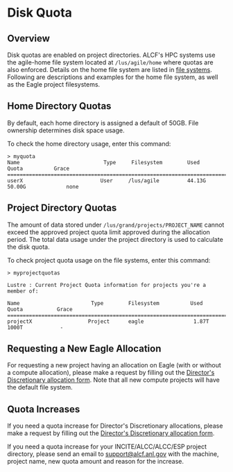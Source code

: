 # Disk Quota
## Overview
Disk quotas are enabled on project directories. ALCF's HPC systems use the agile-home file system located at `/lus/agile/home` where quotas are also enforced. Details on the home file system are listed in [file systems](file-systems.md). Following are descriptions and examples for the home file system, as well as the Eagle project filesystems.

## Home Directory Quotas
By default, each home directory is assigned a default of 50GB. File ownership determines disk space usage.

To check the home directory usage, enter this command:
```
> myquota
Name                           Type     Filesystem        Used               Quota          Grace
=========================================================================================================
userX                         User     /lus/agile         44.13G          50.00G             none
```

## Project Directory Quotas
The amount of data stored under `/lus/grand/projects/PROJECT_NAME` cannot exceed the approved project quota limit approved during the allocation period. The total data usage under the project directory is used to calculate the disk quota.

To check project quota usage on the file systems, enter this command:
```
> myprojectquotas
 
Lustre : Current Project Quota information for projects you're a member of:
 
Name                       Type        Filesystem          Used             Quota           Grace
==============================================================================================================
projectX                  Project      eagle                1.87T             1000T            -
```

## Requesting a New Eagle Allocation
For requesting a new project having an allocation on Eagle (with or without a compute allocation), please make a request by filling out the [Director's Discretionary allocation form](https://my.alcf.anl.gov/accounts/#/allocationRequests). Note that all new compute projects will have the default file system.

## Quota Increases
If you need a quota increase for Director's Discretionary allocations, please make a request by filling out the [Director's Discretionary allocation form](https://my.alcf.anl.gov/accounts/#/allocationRequests).

If you need a quota increase for your INCITE/ALCC/ALCC/ESP project directory, please send an email to [support@alcf.anl.gov](mailto:support@alcf.anl.gov) with the machine, project name, new quota amount and reason for the increase.
